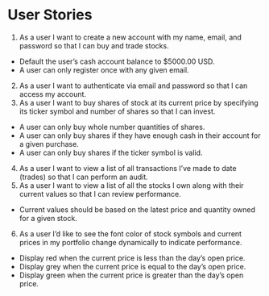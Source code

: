 # User Stories

1. As a user I want to create a new account with my name, email, and password so that I can buy and trade stocks.

- Default the user’s cash account balance to $5000.00 USD.
- A user can only register once with any given email.

2. As a user I want to authenticate via email and password so that I can access my account.
3. As a user I want to buy shares of stock at its current price by specifying its ticker symbol and number of shares so that I can invest.

- A user can only buy whole number quantities of shares.
- A user can only buy shares if they have enough cash in their account for a given purchase.
- A user can only buy shares if the ticker symbol is valid.

4. As a user I want to view a list of all transactions I’ve made to date (trades) so that I can perform an audit.
5. As a user I want to view a list of all the stocks I own along with their current values so that I can review performance.

- Current values should be based on the latest price and quantity owned for a given stock.

6. As a user I’d like to see the font color of stock symbols and current prices in my portfolio change dynamically to indicate performance.

- Display red when the current price is less than the day’s open price.
- Display grey when the current price is equal to the day’s open price.
- Display green when the current price is greater than the day’s open price.
